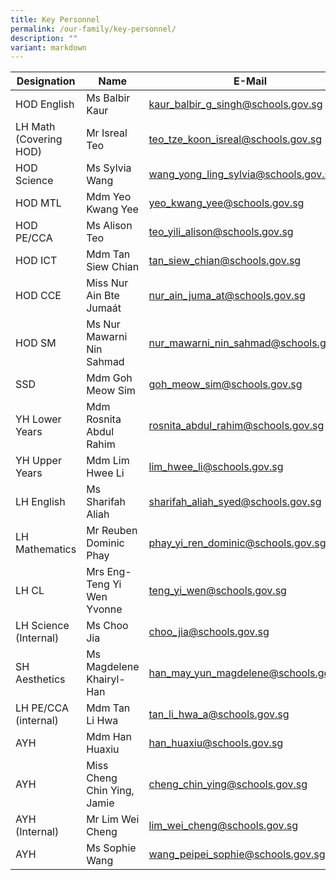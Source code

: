 ```yaml
---
title: Key Personnel
permalink: /our-family/key-personnel/
description: ""
variant: markdown
---
```

|Designation | Name | E-Mail |
| -------- | -------- | -------- |
| HOD English     | Ms Balbir Kaur     | kaur_balbir_g_singh@schools.gov.sg
| LH Math (Covering HOD) | Mr Isreal Teo | teo_tze_koon_isreal@schools.gov.sg
| HOD Science | Ms Sylvia Wang | wang_yong_ling_sylvia@schools.gov.sg
| HOD MTL | Mdm Yeo Kwang Yee | yeo_kwang_yee@schools.gov.sg
 HOD PE/CCA | Ms Alison Teo | teo_yili_alison@schools.gov.sg
 HOD ICT | Mdm Tan Siew Chian | tan_siew_chian@schools.gov.sg
 HOD CCE | Miss Nur Ain Bte Jumaát | nur_ain_juma_at@schools.gov.sg
 HOD SM | Ms Nur Mawarni Nin Sahmad | nur_mawarni_nin_sahmad@schools.gov.sg
SSD | Mdm Goh Meow Sim | goh_meow_sim@schools.gov.sg 
YH Lower Years | Mdm Rosnita Abdul Rahim | rosnita_abdul_rahim@schools.gov.sg
YH Upper Years | Mdm Lim Hwee Li | lim_hwee_li@schools.gov.sg
LH English | Ms Sharifah Aliah | sharifah_aliah_syed@schools.gov.sg 
 LH Mathematics | Mr Reuben Dominic Phay | phay_yi_ren_dominic@schools.gov.sg
 LH CL | Mrs Eng-Teng Yi Wen Yvonne | teng_yi_wen@schools.gov.sg
 LH Science (Internal) | Ms Choo Jia | choo_jia@schools.gov.sg
 SH Aesthetics | Ms Magdelene Khairyl-Han | han_may_yun_magdelene@schools.gov.sg
 LH PE/CCA (internal) | Mdm Tan Li Hwa | tan_li_hwa_a@schools.gov.sg
 AYH | Mdm Han Huaxiu | han_huaxiu@schools.gov.sg
 AYH | Miss Cheng Chin Ying, Jamie | cheng_chin_ying@schools.gov.sg
 AYH (Internal) | Mr Lim Wei Cheng | lim_wei_cheng@schools.gov.sg
 AYH | Ms Sophie Wang | wang_peipei_sophie@schools.gov.sg
